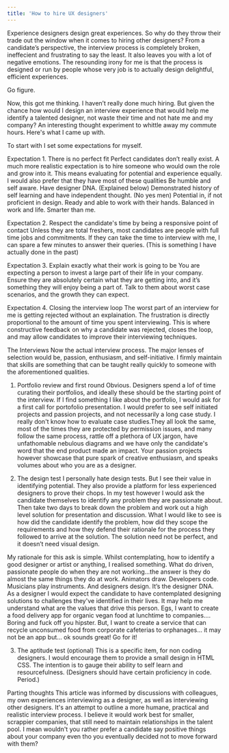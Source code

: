 ```yaml
---
title: 'How to hire UX designers'
---
```


Experience designers design great experiences. So why do they throw their trade out the window when it comes to hiring other designers? From a candidate’s perspective, the interview process is completely broken, ineffecient and frustrating to say the least. It also leaves you with a lot of negative emotions.
The resounding irony for me is that the process is designed or run by people whose very job is to actually design delightful, efficient experiences.

Go figure.

Now, this got me thinking. I haven’t really done much hiring. But given the chance how would I design an interview experience that would help me identify a talented designer, not waste their time and not hate me and my company? An interesting thought experiment to whittle away my commute hours. Here's what I came up with.

To start with I set some expectations for myself.

Expectation 1. There is no perfect fit
Perfect candidates don’t really exist. A much more realistic expectation is to hire someone who would own the role and grow into it. This means evaluating for potential and experience equally. I would also prefer that they have most of these qualities
Be humble and self aware.
Have designer DNA. (Explained below)
Demonstrated history of self learning and have independent thought. (No yes men)
Potential in, if not proficient in design.
Ready and able to work with their hands.
Balanced in work and life.
Smarter than me.


Expectation 2. Respect the candidate's time by being a responsive point of contact
Unless they are total freshers, most candidates are people with full time jobs and commitments. If they can take the time to interview with me, I can spare a few minutes to answer their queries. (This is something I have actually done in the past)

Expectation 3. Explain exactly what their work is going to be
You are expecting a person to invest a large part of their life in your company. Ensure they are absolutely certain what they are getting into, and it’s something they will enjoy being a part of. Talk to them about worst case scenarios, and the growth they can expect.

Expectation 4. Closing the interview loop
The worst part of an interview for me is getting rejected without an explaination. The frustration is directly proportional to the amount of time you spent interviewing. This is where constructive feedback on why a candidate was rejected, closes the loop, and may allow candidates to improve their interviewing techniques.

The Interviews
Now the actual interview process. The major lenses of selection would be, passion, enthusiasm, and self-initiative. I firmly maintain that skills are something that can be taught really quickly to someone with the aforementioned qualities.

1. Portfolio review and first round
Obvious. Designers spend a lof of time curating their portfolios, and ideally these should be the starting point of the interview. If I find something I like about the portfolio, I would ask for a first call for portofolio presentation. I would prefer to see self initiated projects and passion projects, and not necessarily a long case study. I really don't know how to evaluate case studies.They all look the same, most of the times they are protected by permission issues, and many follow the same process, rattle off a plethora of UX jargon, have unfathomable nebulous diagrams and we have only the candidate's word that the end product made an impact. Your passion projects however showcase that pure spark of creative enthusiasm, and speaks volumes about who you are as a designer.

2. The design test
I personally hate design tests. But I see their value in identifying potential. They also provide a platform for less experienced designers to prove their chops. In my test however I would ask the candidate themselves to identify any problem they are passionate about. Then take two days to break down the problem and work out a high level solution for presentation and discussion. What I would like to see is how did the candidate identify the problem, how did they scope the requirements and how they defend their rationale for the process they followed to arrive at the solution. The solution need not be perfect, and it doesn’t need visual design.

My rationale for this ask is simple. Whilst contemplating, how to identify a good designer or artist or anything, I realised something. What do driven, passionate people do when they are not working...the answer is they do almost the same things they do at work. Animators draw. Developers code. Musicians play instruments. And designers design. It’s the designer DNA. As a designer I would expect the candidate to have contemplated designing solutions to challenges they've identified in their lives. It may help me understand what are the values that drive this person. Egs, I want to create a food delivery app for organic vegan food at lunchtime to companies…. Boring and fuck off you hipster. But, I want to create a service that can recycle unconsumed food from corporate cafeterias to orphanages… it may not be an app but… ok sounds great! Go for it!

3. The aptitude test (optional)
This is a specific item, for non coding designers. I would encourage them to provide a small design in HTML CSS. The intention is to gauge their ability to self learn and resourcefulness. (Designers should have certain proficiency in code. Period.)

Parting thoughts
This article was informed by discussions with colleagues, my own experiences interviewing as a designer, as well as interviewing other designers. It's an attempt to outline a more humane, practical and realistic interview process. I believe it would work best for smaller, scrappier companies, that still need to maintain relationships in the talent pool. I mean wouldn't you rather prefer a candidate say positive things about your company even tho you eventually decided not to move forward with them?
